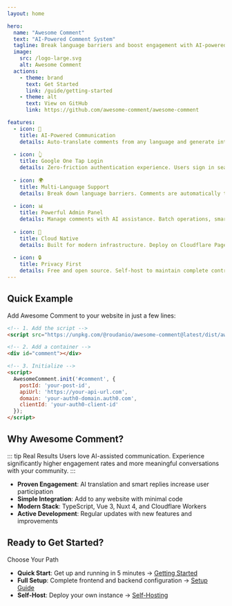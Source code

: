 ```yaml
---
layout: home

hero:
  name: "Awesome Comment"
  text: "AI-Powered Comment System"
  tagline: Break language barriers and boost engagement with AI-powered translation, intelligent replies, and seamless Google One Tap authentication.
  image:
    src: /logo-large.svg
    alt: Awesome Comment
  actions:
    - theme: brand
      text: Get Started
      link: /guide/getting-started
    - theme: alt
      text: View on GitHub
      link: https://github.com/awesome-comment/awesome-comment

features:
  - icon: 🤖
    title: AI-Powered Communication
    details: Auto-translate comments from any language and generate intelligent replies instantly with OpenAI GPT or Google Gemini.
  
  - icon: 👆
    title: Google One Tap Login
    details: Zero-friction authentication experience. Users sign in seamlessly without leaving your page - no password required.
  
  - icon: 🌍
    title: Multi-Language Support
    details: Break down language barriers. Comments are automatically translated to your preferred language for better global engagement.
  
  - icon: 📊
    title: Powerful Admin Panel
    details: Manage comments with AI assistance. Batch operations, smart filtering, and real-time analytics at your fingertips.
  
  - icon: 🚀
    title: Cloud Native
    details: Built for modern infrastructure. Deploy on Cloudflare Pages, Vercel, or self-host with TiDB and Upstash Redis.
  
  - icon: 🔒
    title: Privacy First
    details: Free and open source. Self-host to maintain complete control over your data, or use our managed SaaS service.
---
```


## Quick Example

Add Awesome Comment to your website in just a few lines:

```html
<!-- 1. Add the script -->
<script src="https://unpkg.com/@roudanio/awesome-comment@latest/dist/awesome-comment.umd.js"></script>

<!-- 2. Add a container -->
<div id="comment"></div>

<!-- 3. Initialize -->
<script>
  AwesomeComment.init('#comment', {
    postId: 'your-post-id',
    apiUrl: 'https://your-api-url.com',
    domain: 'your-auth0-domain.auth0.com',
    clientId: 'your-auth0-client-id'
  });
</script>
```

## Why Awesome Comment?

::: tip Real Results
Users love AI-assisted communication. Experience significantly higher engagement rates and more meaningful conversations with your community.
:::

- **Proven Engagement**: AI translation and smart replies increase user participation
- **Simple Integration**: Add to any website with minimal code
- **Modern Stack**: TypeScript, Vue 3, Nuxt 4, and Cloudflare Workers
- **Active Development**: Regular updates with new features and improvements

## Ready to Get Started?

<div class="vp-doc">
  <div class="custom-block tip">
    <p class="custom-block-title">Choose Your Path</p>
    <ul>
      <li><strong>Quick Start</strong>: Get up and running in 5 minutes → <a href="/guide/getting-started">Getting Started</a></li>
      <li><strong>Full Setup</strong>: Complete frontend and backend configuration → <a href="/setup/frontend">Setup Guide</a></li>
      <li><strong>Self-Host</strong>: Deploy your own instance → <a href="/setup/self-hosting">Self-Hosting</a></li>
    </ul>
  </div>
</div>
